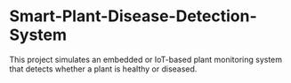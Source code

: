 # Smart-Plant-Disease-Detection-System
This project simulates an embedded or IoT-based plant monitoring system that detects whether a plant is healthy or diseased.
